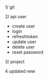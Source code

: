 1/ git 

2/ api user 
- create user 
- login 
- refreshtoken 
- update user 
- delete user 
- reset password 

3/ project 

4 updated new


